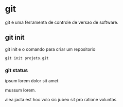 # git

git e uma ferramenta de controle de versao de software.


## git init

git init e o comando para criar um repositorio

```
git init projeto.git
```


### git status

ipsum lorem dolor sit amet

mussum lorem.


alea jacta est
hoc volo sic jubeo sit pro ratione voluntas.
